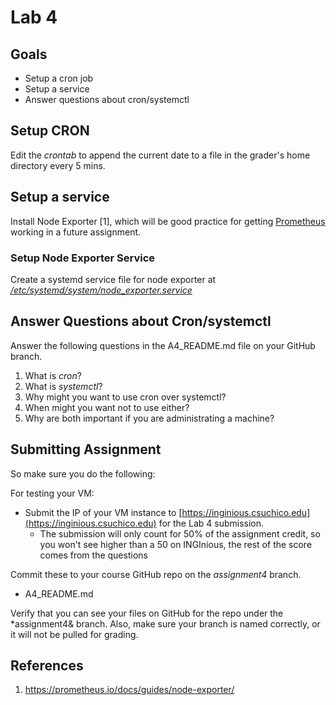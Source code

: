 # Lab 4

## Goals

* Setup a cron job
* Setup a service
* Answer questions about cron/systemctl

## Setup CRON

Edit the *crontab* to append the current date to a file in the grader's home directory every 5 mins.

## Setup a service

Install Node Exporter [1], which will be good practice for getting [Prometheus](https://prometheus.io/) working in a future assignment.

### Setup Node Exporter Service

Create a systemd service file for node exporter at [*/etc/systemd/system/node_exporter.service*](https://www.google.com/search?q=%2Fetc%2Fsystemd%2Fsystem%2Fnode_exporter.service)

## Answer Questions about Cron/systemctl

Answer the following questions in the A4_README.md file on your GitHub branch.

1. What is *cron*?
2. What is *systemctl*?
3. Why might you want to use cron over systemctl?
4. When might you want not to use either?
5. Why are both important if you are administrating a machine?

## Submitting Assignment
So make sure you do the following:

For testing your VM:

* Submit the IP of your VM instance to [https://inginious.csuchico.edu](https://inginious.csuchico.edu) for the Lab 4 submission.
   * The submission will only count for 50% of the assignment credit, so you won't see higher than a 50 on INGInious, the rest of the score comes from the questions


Commit these to your course GitHub repo on the *assignment4* branch.
* A4_README.md
  
Verify that you can see your files on GitHub for the repo under the *assignment4& branch. Also, make sure your branch is named correctly, or it will not be pulled for grading.

## References

1. https://prometheus.io/docs/guides/node-exporter/
